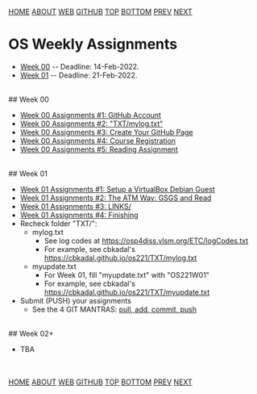 ---
---
[HOME](index.md)
[ABOUT](README.md)
[WEB](https://osp4diss.vlsm.org/)
[GITHUB](https://github.com/os2xx/osp4diss/)
[TOP](#)
[BOTTOM](#endofpage)
[PREV](index.md)
[NEXT](index.md)

# OS Weekly Assignments

* [Week 00](#idx00) -- Deadline: 14-Feb-2022.
* [Week 01](#idx01) -- Deadline: 21-Feb-2022.

<br id="idx00">
## Week 00

* [Week 00 Assignments #1: GitHub Account](W00-01.md)
* [Week 00 Assignments #2: "TXT/mylog.txt"](W00-02.md)
* [Week 00 Assignments #3: Create Your GitHub Page](W00-03.md)
* [Week 00 Assignments #4: Course Registration](W00-04.md)
* [Week 00 Assignments #5: Reading Assignment](W00-05.md)

<br id="idx01">
## Week 01

* [Week 01 Assignments #1: Setup a VirtualBox Debian Guest](W01-01.md)
* [Week 01 Assignments #2: The ATM Way: GSGS and Read](W01-02.md)
* [Week 01 Assignments #3: LINKS/](W01-03.md)
* [Week 01 Assignments #4: Finishing](W01-04.md)
* Recheck folder "TXT/":
  * mylog.txt
    * See log codes at <https://osp4diss.vlsm.org/ETC/logCodes.txt>
    * For example, see cbkadal's <https://cbkadal.github.io/os221/TXT/mylog.txt>
  * myupdate.txt
    * For Week 01, fill "myupdate.txt" with "OS221W01"
    * For example, see cbkadal's <https://cbkadal.github.io/os221/TXT/myupdate.txt>
* Submit (PUSH) your assignments
  * See the 4 GIT MANTRAS: [pull, add, commit, push](osp-119.html)

<br id="idx02">
## Week 02+

* TBA

<br id="endofpage"><br>
[HOME](index.md)
[ABOUT](README.md)
[WEB](https://osp4diss.vlsm.org/)
[GITHUB](https://github.com/os2xx/osp4diss)
[TOP](#)
[BOTTOM](#endofpage)
[PREV](index.md)
[NEXT](index.md)
<br>

